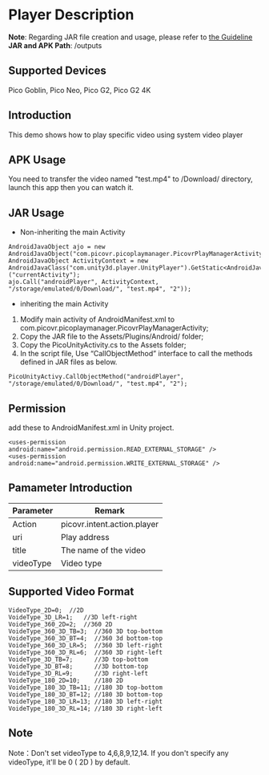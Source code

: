 # Player Description

**Note**: Regarding JAR file creation and usage, please refer to [the Guideline](https://github.com/picoxr/support/blob/master/How%20to%20Use%20JAR%20file%20in%20Unity%20project%20on%20Pico%20device.docx)      
**JAR and APK Path**: /outputs

## Supported Devices
Pico Goblin, Pico Neo, Pico G2, Pico G2 4K 

## Introduction
This demo shows how to play specific video using system video player

## APK Usage
You need to transfer the video named "test.mp4" to /Download/ directory, launch this app then you can watch it.

## JAR Usage
* Non-inheriting the main Activity
```
AndroidJavaObject ajo = new AndroidJavaObject("com.picovr.picoplaymanager.PicovrPlayManagerActivity");
AndroidJavaObject ActivityContext = new AndroidJavaClass("com.unity3d.player.UnityPlayer").GetStatic<AndroidJavaObject>("currentActivity");
ajo.Call("androidPlayer", ActivityContext, "/storage/emulated/0/Download/", "test.mp4", "2"));
```

* inheriting the main Activity
1. Modify main activity of AndroidManifest.xml to com.picovr.picoplaymanager.PicovrPlayManagerActivity;    
2. Copy the JAR file to the Assets/Plugins/Android/ folder;    
3. Copy the PicoUnityActivity.cs to the Assets folder;     
4. In the script file, Use “CallObjectMethod” interface to call the methods defined in JAR files as below.
```
PicoUnityActivy.CallObjectMethod("androidPlayer", "/storage/emulated/0/Download/", "test.mp4", "2");
```

## Permission
add these to AndroidManifest.xml in Unity project.
```
<uses-permission android:name="android.permission.READ_EXTERNAL_STORAGE" />
<uses-permission android:name="android.permission.WRITE_EXTERNAL_STORAGE" />
```

## Pamameter Introduction
| Parameter                         | Remark                                                       |
| --------------------------------- | ------------------------------------------------------------ |
| Action                            | picovr.intent.action.player                                  |
| uri                               | Play address                                                 |
| title                             | The name of the video                                        |
| videoType                         | Video type                                                           

## Supported Video Format
    VideoType_2D=0;  //2D
    VoideType_3D_LR=1;   //3D left-right
    VoideType_360_2D=2;  //360 2D
    VoideType_360_3D_TB=3;  //360 3D top-bottom
    VoideType_360_3D_BT=4;  //360 3d bottom-top
    VoideType_360_3D_LR=5;  //360 3D left-right
    VoideType_360_3D_RL=6;  //360 3D right-left
    VoideType_3D_TB=7;      //3D top-bottom
    VoideType_3D_BT=8;      //3D bottom-top
    VoideType_3D_RL=9;      //3D right-left
    VoideType_180_2D=10;    //180 2D
    VoideType_180_3D_TB=11; //180 3D top-bottom
    VoideType_180_3D_BT=12; //180 3D bottom-top
    VoideType_180_3D_LR=13; //180 3D left-right
    VoideType_180_3D_RL=14; //180 3D right-left

## Note
Note：Don't set videoType to 4,6,8,9,12,14.
      If you don't specify any videoType, it'll be 0 ( 2D ) by default.
